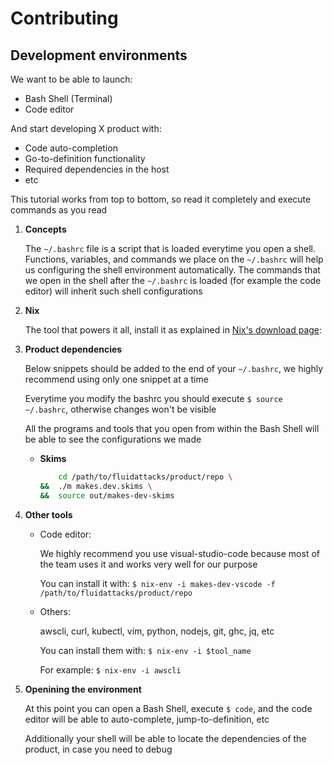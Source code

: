# Contributing

## Development environments

We want to be able to launch:
- Bash Shell (Terminal)
- Code editor

And start developing X product with:
- Code auto-completion
- Go-to-definition functionality
- Required dependencies in the host
- etc

This tutorial works from top to bottom,
so read it completely and execute commands as you read

1. **Concepts**

    The `~/.bashrc` file is a script that is loaded everytime you open a shell.
    Functions, variables, and commands we place on the `~/.bashrc` will help us configuring the shell environment automatically. The commands that we open in the shell after the `~/.bashrc` is loaded (for example the code editor) will inherit such shell configurations

1. **Nix**

    The tool that powers it all, install it as explained in
    [Nix's download page](https://nixos.org/download.html):

1. **Product dependencies**

    Below snippets should be added to the end of your `~/.bashrc`,
    we highly recommend using only one snippet at a time

    Everytime you modify the bashrc you should execute `$ source ~/.bashrc`,
    otherwise changes won't be visible

    All the programs and tools that you open from within the Bash Shell will
    be able to see the configurations we made

    - **Skims**

        ```bash
            cd /path/to/fluidattacks/product/repo \
        &&  ./m makes.dev.skims \
        &&  source out/makes-dev-skims
        ```

1. **Other tools**

    - Code editor:

      We highly recommend you use visual-studio-code because most of the team uses it and works very well for our purpose

      You can install it with:
      `$ nix-env -i makes-dev-vscode -f /path/to/fluidattacks/product/repo`

    - Others:

      awscli, curl, kubectl, vim, python, nodejs, git, ghc, jq, etc

      You can install them with:
      `$ nix-env -i $tool_name`

      For example: `$ nix-env -i awscli`

1. **Openining the environment**

    At this point you can open a Bash Shell,
    execute `$ code`, and the code editor will be able to auto-complete,
    jump-to-definition, etc

    Additionally your shell will be able to locate the dependencies of the product,
    in case you need to debug
